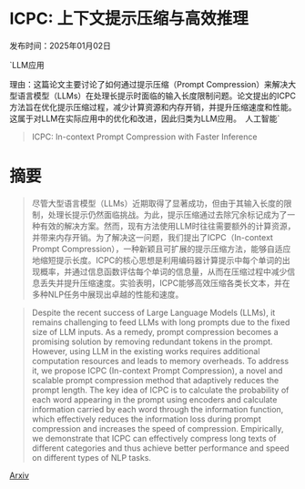 # ICPC: 上下文提示压缩与高效推理

发布时间：2025年01月02日

`LLM应用

理由：这篇论文主要讨论了如何通过提示压缩（Prompt Compression）来解决大型语言模型（LLMs）在处理长提示时面临的输入长度限制问题。论文提出的ICPC方法旨在优化提示压缩过程，减少计算资源和内存开销，并提升压缩速度和性能。这属于对LLM在实际应用中的优化和改进，因此归类为LLM应用。` `人工智能`

> ICPC: In-context Prompt Compression with Faster Inference

# 摘要

> 尽管大型语言模型（LLMs）近期取得了显著成功，但由于其输入长度的限制，处理长提示仍然面临挑战。为此，提示压缩通过去除冗余标记成为了一种有效的解决方案。然而，现有方法使用LLM时往往需要额外的计算资源，并带来内存开销。为了解决这一问题，我们提出了ICPC（In-context Prompt Compression），一种新颖且可扩展的提示压缩方法，能够自适应地缩短提示长度。ICPC的核心思想是利用编码器计算提示中每个单词的出现概率，并通过信息函数评估每个单词的信息量，从而在压缩过程中减少信息丢失并提升压缩速度。实验表明，ICPC能够高效压缩各类长文本，并在多种NLP任务中展现出卓越的性能和速度。

> Despite the recent success of Large Language Models (LLMs), it remains challenging to feed LLMs with long prompts due to the fixed size of LLM inputs. As a remedy, prompt compression becomes a promising solution by removing redundant tokens in the prompt. However, using LLM in the existing works requires additional computation resources and leads to memory overheads. To address it, we propose ICPC (In-context Prompt Compression), a novel and scalable prompt compression method that adaptively reduces the prompt length. The key idea of ICPC is to calculate the probability of each word appearing in the prompt using encoders and calculate information carried by each word through the information function, which effectively reduces the information loss during prompt compression and increases the speed of compression. Empirically, we demonstrate that ICPC can effectively compress long texts of different categories and thus achieve better performance and speed on different types of NLP tasks.

[Arxiv](https://arxiv.org/abs/2501.01625)